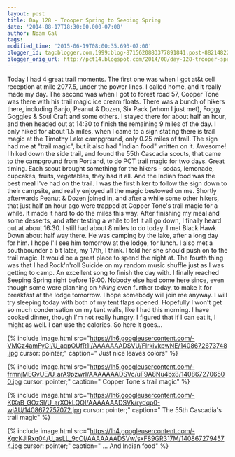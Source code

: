 ```yaml
---
layout: post
title: Day 128 - Trooper Spring to Seeping Spring
date: '2014-08-17T18:30:00.000-07:00'
author: Noam Gal
tags:
modified_time: '2015-06-19T08:00:35.693-07:00'
blogger_id: tag:blogger.com,1999:blog-8715620883377891841.post-8821482236911815167
blogger_orig_url: http://pct14.blogspot.com/2014/08/day-128-trooper-spring-to-seeping-spring.html
---
```


 Today I had 4 great trail moments.
 The first one was when I got at&amp;t cell reception at mile 2077.5, under
 the power lines. I called home, and it really made my day.
 The second was when I got to forest road 57, Copper
 Tone was there with his trail magic ice cream floats. There was a bunch of hikers there, including Banjo, Peanut
 &amp; Dozen, Six Pack (whom I just met), Foggy Goggles &amp; Soul Craft and some others.
 I stayed there for
 about half an hour, and then headed out at 14:30 to finish the remaining 9 miles of the day. I only hiked for about
 1.5 miles, when I came to a sign stating there is trail magic at the Timothy Lake campground, only 0.25 miles of
 trail. The sign had me at "trail magic", but it also had "Indian food" written on it. Awesome!
 I hiked down the
 side trail, and found the 55th Cascadia scouts, that came to the campground from Portland, to do PCT trail magic for
 two days. Great timing. Each scout brought something for the hikers - sodas, lemonade, cupcakes, fruits, vegetables,
 they had it all. And the Indian food was the best meal I've had on the trail.
 I was the first hiker to follow
 the sign down to their campsite, and really enjoyed all the magic bestowed on me. Shortly afterwards Peanut &amp;
 Dozen joined in, and after a while some other hikers, that just half an hour ago were trapped at Copper Tone's trail
 magic for a while. It made it hard to do the miles this way.
 After finishing my meal and some desserts, and
 after testing a while to let it all go down, I finally heard out at about 16:30. I still had about 8 miles to do
 today.
 I met Black Hawk Down about half way there. He was camping by the lake, after a long day for him. I hope
 I'll see him tomorrow at the lodge, for lunch.
 I also met a southbounder a bit later, my 17th, I think. I told
 her she should push on to the trail magic. It would be a great place to spend the night at.
 The fourth thing
 was that I had Rock'n'roll Suicide on my random music shuffle just as I was getting to camp. An excellent song to
 finish the day with.
 I finally reached Seeping Spring right before 19:00. Nobody else had come here since, even
 though some were planning on _hiking_ even further today, to make it for breakfast at the lodge tomorrow. I
 hope somebody will join me anyway.
 I will try sleeping today with both of my tent flaps opened. Hopefully I
 won't get so much condensation on my tent walls, like I had this morning.
 I have cooked dinner, though I'm not
 really hungry. I figured that if I can eat it, I might as well. I can use the calories. So here it goes...

 
{% include image.html src="https://lh6.googleusercontent.com/-VMGz4amFyGI/U_aqpOUfR1I/AAAAAAADSVU/FIrkivkpwNE/1408672673748.jpg cursor: pointer;" caption=" Just nice leaves colors" %}

 
{% include image.html src="https://lh5.googleusercontent.com/-frmnjMEGvUE/U_arA9pzwrI/AAAAAAADSVc/uF9A8Nu4bx8/1408672706500.jpg cursor: pointer;" caption=" Copper Tone's trail magic" %}

 
{% include image.html src="https://lh6.googleusercontent.com/-KlXaB_GOzSI/U_arXOkLQQI/AAAAAAADSVk/rydqp0-wjAU/1408672757072.jpg cursor: pointer;" caption=" The 55th Cascadia's trail magic" %}

 
{% include image.html src="https://lh4.googleusercontent.com/-KgcKJiRxq04/U_asLL_9cOI/AAAAAAADSVw/sxF89GR317M/1408672794574.jpg cursor: pointer;" caption=" ... And Indian food" %}

